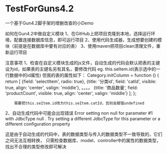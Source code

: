# TestForGuns4.2
一个基于Gun4.2脚手架的增删改查的小Demo

如何在Gun4.2中做自定义模块
1、在GitHub上把项目克隆到本地，选择运行环境，配置连接数据库信息，即可运行项目
2、使用代码生成器，生成想要创建的模块（前提是在数据库中要有对应的表）
3、使用maven把项目clean清理文件，重新运行项目

注意事项
1、检查在自定义模块生成的js文件，自动生成的代码会默认把表的主键设为id，如果表的主键名另有其名，要修改代码
    eg.
        this.seItem.id(表示选中的一行数据中的id属性)
        但我的表的属性如下：
        Category.initColumn = function () {
            return [
                {field: 'selectItem', radio: true},
                    {title: '分类id', field: 'catId', visible: true, align: 'center', valign: 'middle'},
                        。。。。
                    {title: '商品数量', field: 'productCount', visible: true, align: 'center', valign: 'middle'}
            ];
        };
        
        需要把this.seItem.id改为this.seItem.catId，否则会报错undefined
        
2、自动生成代码中可能会出现错误
Error setting non null for parameter #1 with JdbcType null . 
Try setting a different JdbcType for this parameter or a different configuration property

这是由于自动生成的代码中，表的数据类型与传入的数据类型不一致导致的，它们之间无法互相转换，
只需检查数据库、model、controller中的属性的数据类型，找出不合理的类型修改即可解决


